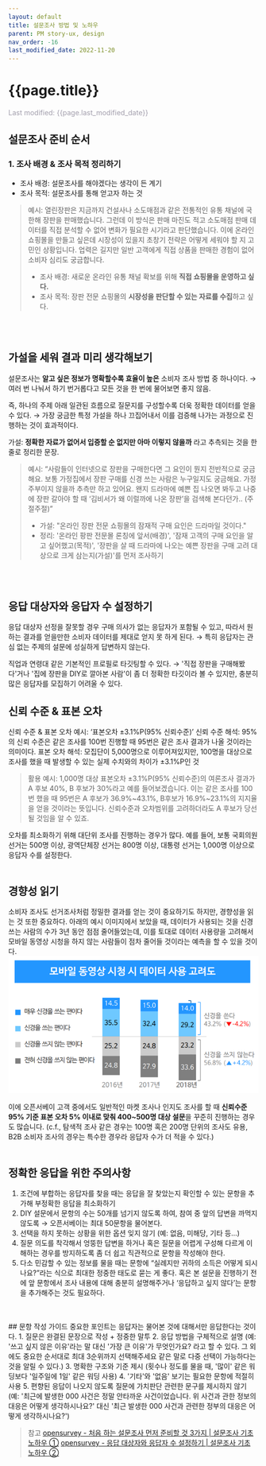 ```yaml
---
layout: default
title: 설문조사 방법 및 노하우
parent: PM story-ux, design
nav_order: -16
last_modified_date: 2022-11-20
---
```

# {{page.title}}
<span style = "color: #A39FAD">Last modified: {{page.last_modified_date}}</span>

## 설문조사 준비 순서

### 1. 조사 배경 & 조사 목적 정리하기
- 조사 배경: 설문조사를 해야겠다는 생각이 든 계기
- 조사 목적: 설문조사를 통해 얻고자 하는 것

>예시: 열린장판은 지금까지 건설사나 소도매점과 같은 전통적인 유통 채널에 국한해 장판을 판매했습니다. 그런데 이 방식은 판매 마진도 적고 소도매점 판매 데이터를 직접 분석할 수 없어 변화가 필요한 시기라고 판단했습니다. 이에 온라인 쇼핑몰을 만들고 싶은데 시장성이 있을지 초창기 전략은 어떻게 세워야 할 지 고민인 상황입니다. 업력은 길지만 일반 고객에게 직접 상품을 판매한 경험이 없어 소비자 심리도 궁금합니다.
> - 조사 배경: 새로운 온라인 유통 채널 확보를 위해 **직접 쇼핑몰을 운영하고 싶다.**
> - 조사 목적: 장판 전문 쇼핑몰의 **시장성을 판단할 수 있는 자료를 수집**하고 싶다.
<br>
<br>

## 가설을 세워 결과 미리 생각해보기
설문조사는 **알고 싶은 정보가 명확할수록 효율이 높은** 소비자 조사 방법 중 하나이다.
→ 여러 번 나눠서 하기 번거롭다고 모든 것을 한 번에 물어보면 좋지 않음.

즉, 하나의 주제 아래 일관된 흐름으로 질문지를 구성할수록 더욱 정확한 데이터를 얻을 수 있다.
→ 가장 궁금한 특정 가설을 하나 끄집어내서 이를 검증해 나가는 과정으로 진행하는 것이 효과적이다.

가설: **정확한 자료가 없어서 입증할 순 없지만 아마 이렇지 않을까** 라고 추측되는 것을 한 줄로 정리한 문장.

> 예시: “사람들이 인터넷으로 장판을 구매한다면 그 요인이 뭔지 전반적으로 궁금해요. 보통 가정집에서 장판 구매를 신경 쓰는 사람은 누구일지도 궁금해요. 가정 주부이지 않을까 추측만 하고 있어요. 왠지 드라마에 예쁜 집 나오면 봐두고 나중에 장판 갈아야 할 때 ‘김비서가 왜 이럴까에 나온 장판’을 검색해 본다던가.. (주절주절)”
> - 가설: "온라인 장판 전문 쇼핑몰의 잠재적 구매 요인은 드라마일 것이다."
> - 정리: '온라인 팡판 전문몰 론칭에 앞서(배경)', '잠재 고객의 구매 요인을 알고 싶어했고(목적)', '장판을 살 때 드라마에 나오는 예쁜 장판을 구매 고려 대상으로 크게 삼는지(가설)'를 먼저 조사하기
<br>
<br>

## 응답 대상자와 응답자 수 설정하기
응답 대상자 선정을 잘못할 경우 구매 의사가 없는 응답자가 포함될 수 있고, 따라서 원하는 결과를 얻을만한 소비자 데이터를 제대로 얻지 못 하게 된다.
→ 특히 응답자는 관심 없는 주제의 설문에 성실하게 답변하지 않는다.

직업과 연령대 같은 기본적인 프로필로 타깃팅할 수 있다.
→ '직접 장판을 구매해봤다'거나 '집에 장판을 DIY로 깔아본 사람'이 좀 더 정확한 타깃이라 볼 수 있지만, 충분히 많은 응답자를 모집하기 어려울 수 있다. 

## 신뢰 수준 & 표본 오차
신뢰 수준 & 표본 오차 예시: ‘표본오차 ±3.1%P(95% 신뢰수준)’
신뢰 수준 해석: 95%의 신뢰 수준은 같은 조사를 100번 진행할 때 95번은 같은 조사 결과가 나올 것이라는 의미이다.
표본 오차 해석: 모집단이 5,000명으로 이루어져있지만, 100명을 대상으로 조사를 했을 때 발생할 수 있는 실제 수치와의 차이가 ±3.1%P인 것

> 활용 예시: 1,000명 대상 표본오차 ±3.1%P(95% 신뢰수준)의 여론조사 결과가 A 후보 40%, B 후보가 30%라고 예를 들어보겠습니다. 이는 같은 조사를 100번 했을 때 95번은 A 후보가 36.9%~43.1%, B후보가 16.9%~23.1%의 지지율을 얻을 것이라는 뜻입니다. 신뢰수준과 오차범위를 고려하더라도 A 후보가 당선될 것임을 알 수 있죠.

오차를 최소화하기 위해 대단위 조사를 진행하는 경우가 많다. 예를 들어, 보통 국회의원 선거는 500명 이상, 광역단체장 선거는 800명 이상, 대통령 선거는 1,000명 이상으로 응답자 수를 설정한다.
<br>
<br>
## 경향성 읽기
소비자 조사도 선거조사처럼 정밀한 결과를 얻는 것이 중요하기도 하지만, 경향성을 읽는 것 또한 중요하다. 아래의 예시 이미지에서 보았을 때, 데이터가 사용되는 것을 신경쓰는 사람의 수가 3년 동안 점점 줄어들었는데, 이를 토대로 데이터 사용량을 고려해서 모바일 동영상 시청을 하지 않는 사람들이 점차 줄어들 것이라는 예측을 할 수 있을 것이다.
![오픈서베이 2018 온라인 동영상 광고 효과 리포트 일부 예시](../../assets/images/posts/2022-11-27-opensurveyResultsExample.webp)

이에 오픈서베이 고객 중에서도 일반적인 마켓 조사나 인지도 조사를 할 때 **신뢰수준 95% 기준 표본 오차 5% 이내로 맞춰 400~500명 대상 설문**을 꾸준히 진행하는 경우도 많습니다.
(c.f., 탐색적 조사 같은 경우는 100명 혹은 200명 단위의 조사도 유용, B2B 소비자 조사의 경우는 특수한 경우라 응답자 수가 더 적을 수 있다.)
<br>
<br>
## 정확한 응답을 위한 주의사항
1. 조건에 부합하는 응답자를 찾을 때는 응답을 잘 찾았는지 확인할 수 있는 문항을 추가해 부정확한 응답을 최소화하기
2. DIY 설문에서 문항의 수는 50개를 넘기지 않도록 하여, 참여 중 앞의 답변을 까먹지 않도록 → 오픈서베이는 최대 50문항을 물어본다.
3. 선택을 하지 못하는 상황을 위한 옵션 잊지 않기 (예: 없음, 미해당, 기타 등...)
4. 질문 의도를 착각해서 엉뚱한 답변을 하거나 혹은 질문을 어렵게 구성해 다르게 이해하는 경우를 방지하도록 좀 더 쉽고 직관적으로 문항을 작성해야 한다.
5. 다소 민감할 수 있는 정보를 물을 때는 문항에 “실례지만 귀하의 소득은 어떻게 되시나요?”라는 식으로 최대한 정중한 태도로 묻는 게 좋다. 혹은 본 설문을 진행하기 전에 앞 문항에서 조사 내용에 대해 충분히 설명해주거나 ‘응답하고 싶지 않다’는 문항을 추가해주는 것도 필요하다.
<br>
<br>
## 문항 작성 가이드
중요한 포인트는 응답자는 물어본 것에 대해서만 응답한다는 것이다.
1. 질문은 완결된 문장으로 작성 + 정중한 말투
2. 응답 방법을 구체적으로 설명 (예: '쓰고 싶지 않은 이유'라는 말 대신 '가장 큰 이유'가 무엇인가요? 라고 할 수 있다. 그 외에도 중요한 순서대로 최대 3순위까지 선택해주세요 같은 말로 다중 선택이 가능하다는 것을 알릴 수 있다.)
3. 명확한 구조와 기준 제시 (횟수나 정도를 물을 때, '많이' 같은 워딩보다 '일주일에 1일' 같은 워딩 사용)
4. '기타'와 '없음' 보기는 필요한 문항에 적절히 사용
5. 편향된 응답이 나오지 않도록 질문에 가치판단 관련한 문구를 제시하지 않기 (예: '최근에 발생한 000 사건은 정말 안타까운 사건이었습니다. 위 사건과 관한 정보의 대응은 어떻게 생각하시나요?' 대신 '최근 발생한 000 사건과 관련한 정부의 대응은 어떻게 생각하시나요?')


> 참고
> [opensurvey - 처음 하는 설문조사 먼저 준비할 것 3가지 | 설문조사 기초 노하우 ①](https://blog.opensurvey.co.kr/research-tips/survey-basic-01/)
> [opensurvey - 응답 대상자와 응답자 수 설정하기 | 설문조사 기초 노하우 ②](https://blog.opensurvey.co.kr/research-tips/survey-basic-02/)